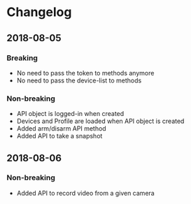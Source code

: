 # Changelog

## 2018-08-05

### Breaking

* No need to pass the token to methods anymore
* No need to pass the device-list to methods

### Non-breaking

* API object is logged-in when created
* Devices and Profile are loaded when API object is created
* Added arm/disarm API method
* Added API to take a snapshot

## 2018-08-06

### Non-breaking

* Added API to record video from a given camera

